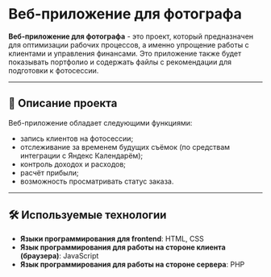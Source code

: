 # Веб-приложение для фотографа

**Веб-приложение для фотографа** - это проект, который предназначен для оптимизации рабочих процессов, а именно упрощение работы с клиентами и управления финансами. Это приложение также будет показывать портфолио и содержать файлы с рекомендации для подготовки к фотосессии.

---

## 📖 Описание проекта

Веб-приложение обладает следующими функциями:
- запись клиентов на фотосессии;
- отслеживание за временем будущих съёмок (по средствам интеграции с Яндекс Календарём); 
- контроль доходох и расходов;
- расчёт прибыли;
- возможность просматривать статус заказа.

---

## 🛠 Используемые технологии

- **Языки программирования для frontend**: HTML, CSS
- **Язык программирования для работы на стороне клиента (браузера)**: JavaScript
- **Язык программирования для работы на стороне сервера**: PHP
